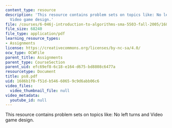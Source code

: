 ```yaml
---
content_type: resource
description: 'This resource contains problem sets on topics like: No left turns and
  Video game design.'
file: /courses/6-046j-introduction-to-algorithms-sma-5503-fall-2005/1686b1f0f51db54660659c9d6abb06c6_ps8.pdf
file_size: 68240
file_type: application/pdf
learning_resource_types:
- Assignments
license: https://creativecommons.org/licenses/by-nc-sa/4.0/
ocw_type: OCWFile
parent_title: Assignments
parent_type: CourseSection
parent_uid: efc69ef8-6c18-e164-d675-bd8808c6477a
resourcetype: Document
title: ps8.pdf
uid: 1686b1f0-f51d-b546-6065-9c9d6abb06c6
video_files:
  video_thumbnail_file: null
video_metadata:
  youtube_id: null
---
```

This resource contains problem sets on topics like: No left turns and Video game design.